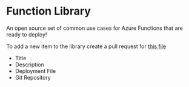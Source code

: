 # Function Library
An open source set of common use cases for Azure Functions that are ready to deploy!

To add a new item to the library create a pull request for [this file](http://functionlibrary.azurewebsites.net/assets/js/data.js)
- Title
- Description
- Deployment File
- Git Repository
